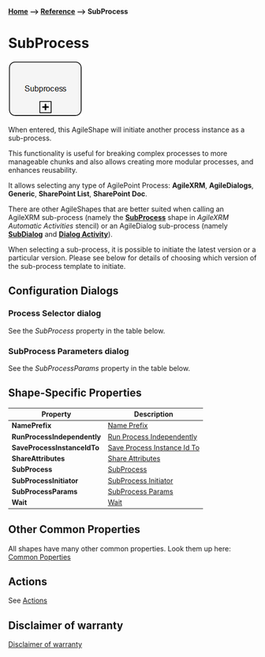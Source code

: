 __[Home](/) --> [Reference](/ref) --> SubProcess__

# SubProcess

![ShapeNameDisplay](media/SubProcess.png)

When entered, this AgileShape will initiate another process instance as a
sub-process.

This functionality is useful for breaking complex processes to more manageable
chunks and also allows creating more modular processes, and enhances
reusability.

It allows selecting any type of AgilePoint Process: **AgileXRM**, **AgileDialogs**,
**Generic**, **SharePoint List**, **SharePoint Doc**.

There are other AgileShapes that are better suited when calling an AgileXRM
sub-process (namely the **[SubProcess](XRMSubProcess.md)** shape in *AgileXRM Automatic Activities*
stencil) or an AgileDialog sub-process (namely **[SubDialog](SubDialog.md)** and
**[Dialog Activity](DialogActivity.md)**).

When selecting a sub-process, it is possible to initiate the latest version or a
particular version. Please see below for details of choosing which version of
the sub-process template to initiate.

## Configuration Dialogs

### Process Selector dialog

See the *SubProcess* property in the table below.

### SubProcess Parameters dialog

See the *SubProcessParams* property in the table below.

## Shape-Specific Properties

| Property | Description |
| -------- | ----------- |
| **NamePrefix**              | [Name Prefix](common/NamePrefix.md) |
| **RunProcessIndependently** | [Run Process Independently](common/RunProcessIndependently.md) |
| **SaveProcessInstanceIdTo** | [Save Process Instance Id To](common/SaveProcessInstanceIdTo.md) |
| **ShareAttributes**         | [Share Attributes](common/ShareAttributes.md) |
| **SubProcess**              | [SubProcess](common/SubProcess.md)             |
| **SubProcessInitiator**     | [SubProcess Initiator](common/SubProcessInitiator.md) |
| **SubProcessParams**        | [SubProcess Params](common/SubProcessParams.md)        |
| **Wait**                    | [Wait](common/Wait.md)                    |


## Other Common Properties
All shapes have many other common properties. Look them up here: [Common Poperties](common/README.md)

## Actions
See [Actions](common/Actions.md)

## Disclaimer of warranty

[Disclaimer of warranty](../guides/common/DisclaimerOfWarranty.md)